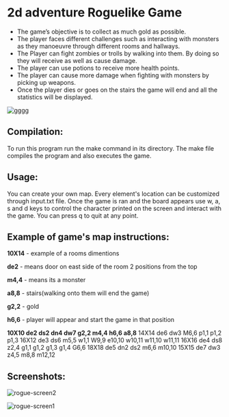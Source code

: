 # 2d adventure Roguelike Game

- The game’s objective is to collect as much gold as possible. 
- The player faces different challenges such as interacting with monsters as they manoeuvre through different rooms and hallways.
- The Player can fight zombies or trolls by walking into them. By doing so they will receive as well as cause damage. 
- The player can use potions to receive more health points.
- The player can cause more damage when fighting with monsters by picking up weapons.
- Once the player dies or goes on the stairs the game will end and all the statistics will be displayed.

![gggg](https://user-images.githubusercontent.com/24882037/32814735-4766e932-c97e-11e7-9d7c-e64b32e83164.gif)

## Compilation:
To run this program run the make command in its directory. The make file compiles the program and also executes the game.

## Usage:
You can create your own map. Every element's location can be customized through input.txt file. 
Once the game is ran and the board appears use w, a, s and d keys to control the character printed on the screen and interact with the game. You can press q to quit at any point.

## Example of game's map instructions:

**10X14** - example of a rooms dimentions

**de2** - means door on east side of the room 2 positions from the top

**m4,4** - means its a monster

**a8,8** - stairs(walking onto them will end the game)

**g2,2** - gold

**h6,6** - player will appear and start the game in that position


**10X10 de2 ds2 dn4 dw7 g2,2 m4,4 h6,6 a8,8**
14X14 de6 dw3 M6,6 p1,1 p1,2 p1,3
16X12 de3 ds6 m5,5 w1,1 W9,9 e10,10 w10,11 w11,10 w11,11
16X16 de4 ds8 z2,4 g1,1 g1,2 g1,3 g1,4 G6,6
18X18 de5 dn2 ds2 m6,6 m10,10
15X15 de7 dw3 z4,5 m8,8 m12,12

## Screenshots:

![rogue-screen2](https://user-images.githubusercontent.com/24882037/32814917-386f826c-c97f-11e7-91cd-817fc5c6afcd.png)

![rogue-screen1](https://user-images.githubusercontent.com/24882037/32814918-387b293c-c97f-11e7-91a4-bbdc489754a9.png)
